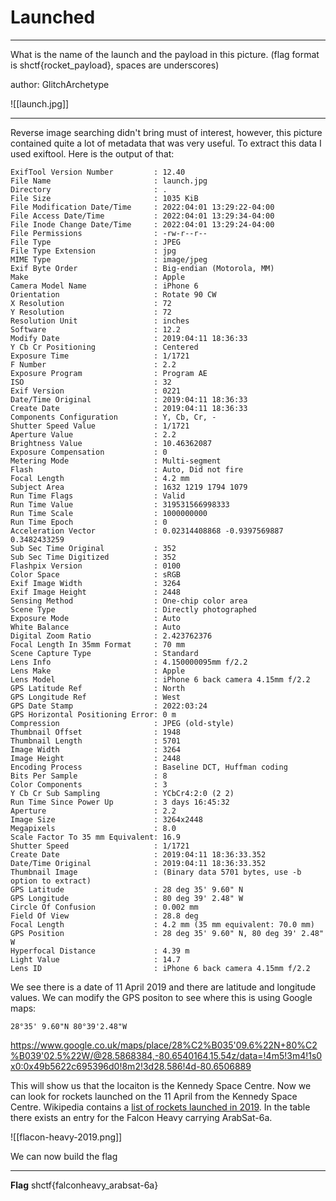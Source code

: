 # Launched
- - -
What is the name of the launch and the payload in this picture. (flag format is shctf{rocket_payload}, spaces are underscores)

author: GlitchArchetype

![[launch.jpg]]

- - -

Reverse image searching didn't bring must of interest, however, this picture contained quite a lot of metadata that was very useful. To extract this data I used exiftool. Here is the output of that:

```
ExifTool Version Number         : 12.40
File Name                       : launch.jpg
Directory                       : .
File Size                       : 1035 KiB
File Modification Date/Time     : 2022:04:01 13:29:22-04:00
File Access Date/Time           : 2022:04:01 13:29:34-04:00
File Inode Change Date/Time     : 2022:04:01 13:29:24-04:00
File Permissions                : -rw-r--r--
File Type                       : JPEG
File Type Extension             : jpg
MIME Type                       : image/jpeg
Exif Byte Order                 : Big-endian (Motorola, MM)
Make                            : Apple
Camera Model Name               : iPhone 6
Orientation                     : Rotate 90 CW
X Resolution                    : 72
Y Resolution                    : 72
Resolution Unit                 : inches
Software                        : 12.2
Modify Date                     : 2019:04:11 18:36:33
Y Cb Cr Positioning             : Centered
Exposure Time                   : 1/1721
F Number                        : 2.2
Exposure Program                : Program AE
ISO                             : 32
Exif Version                    : 0221
Date/Time Original              : 2019:04:11 18:36:33
Create Date                     : 2019:04:11 18:36:33
Components Configuration        : Y, Cb, Cr, -
Shutter Speed Value             : 1/1721
Aperture Value                  : 2.2
Brightness Value                : 10.46362087
Exposure Compensation           : 0
Metering Mode                   : Multi-segment
Flash                           : Auto, Did not fire
Focal Length                    : 4.2 mm
Subject Area                    : 1632 1219 1794 1079
Run Time Flags                  : Valid
Run Time Value                  : 319531566998333
Run Time Scale                  : 1000000000
Run Time Epoch                  : 0
Acceleration Vector             : 0.02314408868 -0.9397569887 0.3482433259
Sub Sec Time Original           : 352
Sub Sec Time Digitized          : 352
Flashpix Version                : 0100
Color Space                     : sRGB
Exif Image Width                : 3264
Exif Image Height               : 2448
Sensing Method                  : One-chip color area
Scene Type                      : Directly photographed
Exposure Mode                   : Auto
White Balance                   : Auto
Digital Zoom Ratio              : 2.423762376
Focal Length In 35mm Format     : 70 mm
Scene Capture Type              : Standard
Lens Info                       : 4.150000095mm f/2.2
Lens Make                       : Apple
Lens Model                      : iPhone 6 back camera 4.15mm f/2.2
GPS Latitude Ref                : North
GPS Longitude Ref               : West
GPS Date Stamp                  : 2022:03:24
GPS Horizontal Positioning Error: 0 m
Compression                     : JPEG (old-style)
Thumbnail Offset                : 1948
Thumbnail Length                : 5701
Image Width                     : 3264
Image Height                    : 2448
Encoding Process                : Baseline DCT, Huffman coding
Bits Per Sample                 : 8
Color Components                : 3
Y Cb Cr Sub Sampling            : YCbCr4:2:0 (2 2)
Run Time Since Power Up         : 3 days 16:45:32
Aperture                        : 2.2
Image Size                      : 3264x2448
Megapixels                      : 8.0
Scale Factor To 35 mm Equivalent: 16.9
Shutter Speed                   : 1/1721
Create Date                     : 2019:04:11 18:36:33.352
Date/Time Original              : 2019:04:11 18:36:33.352
Thumbnail Image                 : (Binary data 5701 bytes, use -b option to extract)
GPS Latitude                    : 28 deg 35' 9.60" N
GPS Longitude                   : 80 deg 39' 2.48" W
Circle Of Confusion             : 0.002 mm
Field Of View                   : 28.8 deg
Focal Length                    : 4.2 mm (35 mm equivalent: 70.0 mm)
GPS Position                    : 28 deg 35' 9.60" N, 80 deg 39' 2.48" W
Hyperfocal Distance             : 4.39 m
Light Value                     : 14.7
Lens ID                         : iPhone 6 back camera 4.15mm f/2.2

```

We see there is a date of 11 April 2019 and there are latitude and longitude values. We can modify the GPS positon to see where this is using Google maps:

```
28°35' 9.60"N 80°39'2.48"W
```

https://www.google.co.uk/maps/place/28%C2%B035'09.6%22N+80%C2%B039'02.5%22W/@28.5868384,-80.6540164,15.54z/data=!4m5!3m4!1s0x0:0x49b5622c695396d0!8m2!3d28.586!4d-80.6506889

This will show us that the locaiton is the Kennedy Space Centre. Now we can look for rockets launched on the 11 April from the Kennedy Space Centre. Wikipedia contains a [list of rockets launched in 2019](https://en.wikipedia.org/wiki/2019_in_spaceflight). In the table there exists an entry for the Falcon Heavy carrying ArabSat-6a.

![[flacon-heavy-2019.png]]

We can now build the flag

- - -

**Flag**
shctf{falconheavy_arabsat-6a}
